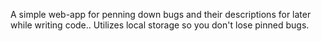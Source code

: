A simple web-app for penning down bugs and their descriptions for later while writing code.. Utilizes local storage so you don't lose pinned bugs.